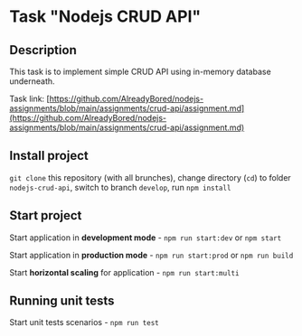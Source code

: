 # Task "Nodejs CRUD API"

## Description

This task is to implement simple CRUD API using in-memory database underneath.

Task link: [https://github.com/AlreadyBored/nodejs-assignments/blob/main/assignments/crud-api/assignment.md](https://github.com/AlreadyBored/nodejs-assignments/blob/main/assignments/crud-api/assignment.md)

## Install project

`git clone` this repository (with all brunches), change directory (`cd`) to folder `nodejs-crud-api`, switch to branch `develop`, run `npm install`

## Start project

Start application in **development mode** - `npm run start:dev` or `npm start`

Start application in **production mode** - `npm run start:prod` or `npm run build`

Start **horizontal scaling** for application - `npm run start:multi`

## Running unit tests

Start unit tests scenarios - `npm run test`
